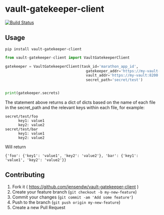 # vault-gatekeeper-client

[![Build Status](https://travis-ci.org/jensendw/vault-gatekeeper-client.svg?branch=master)](https://travis-ci.org/jensendw/vault-gatekeeper-client)

## Usage

```shell
pip install vault-gatekeeper-client
```

```python
from vault-gatekeeper-client import VaultGatekeeperClient

gatekeeper = VaultGatekeeperClient(task_id='marathon_app_id',
                                     gatekeeper_addr='https://my-vault-gatekeeper',
                                     vault_addr='https://my-vault:8200',
                                     secret_path='secret/test')


print(gatekeeper.secrets)
```

The statement above returns a dict of dicts based on the name of each file in the secret_path and the relevant keys within each file, for example:

```shell
secret/test/foo
      key1: value1
      key2: value2
secret/test/bar
      key1: value1
      key2: value2
```
Will return
```shell
{'foo': {'key1': 'value1', 'key2': 'value2'}, 'bar': {'key1': 'value1', 'key2': 'value2'}}
```

## Contributing

1. Fork it ( https://github.com/jensendw/vault-gatekeeper-client )
2. Create your feature branch (`git checkout -b my-new-feature`)
3. Commit your changes (`git commit -am 'Add some feature'`)
4. Push to the branch (`git push origin my-new-feature`)
5. Create a new Pull Request
